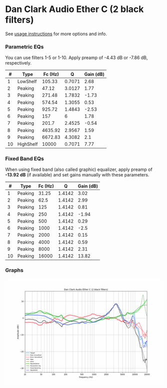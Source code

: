 # Dan Clark Audio Ether C (2 black filters)
See [usage instructions](https://github.com/jaakkopasanen/AutoEq#usage) for more options and info.

### Parametric EQs
You can use filters 1-5 or 1-10. Apply preamp of -4.43 dB or -7.86 dB, respectively.

|   # | Type      |   Fc (Hz) |      Q |   Gain (dB) |
|-----|-----------|-----------|--------|-------------|
|   1 | LowShelf  |    105.33 | 0.7071 |        2.68 |
|   2 | Peaking   |     47.12 | 3.0127 |        1.77 |
|   3 | Peaking   |    271.48 | 1.7832 |       -1.73 |
|   4 | Peaking   |    574.54 | 1.3055 |        0.53 |
|   5 | Peaking   |    925.72 | 1.4843 |       -2.53 |
|   6 | Peaking   |    157    | 6      |        1.78 |
|   7 | Peaking   |    201.7  | 2.4525 |       -0.54 |
|   8 | Peaking   |   4635.92 | 2.9567 |        1.59 |
|   9 | Peaking   |   6672.83 | 4.3082 |        2.1  |
|  10 | HighShelf |  10000    | 0.7071 |        7.77 |

### Fixed Band EQs
When using fixed band (also called graphic) equalizer, apply preamp of **-13.92 dB** (if available) and set gains manually with these parameters.

|   # | Type    |   Fc (Hz) |      Q |   Gain (dB) |
|-----|---------|-----------|--------|-------------|
|   1 | Peaking |     31.25 | 1.4142 |        3.02 |
|   2 | Peaking |     62.5  | 1.4142 |        2.99 |
|   3 | Peaking |    125    | 1.4142 |        0.81 |
|   4 | Peaking |    250    | 1.4142 |       -1.94 |
|   5 | Peaking |    500    | 1.4142 |        0.29 |
|   6 | Peaking |   1000    | 1.4142 |       -2.5  |
|   7 | Peaking |   2000    | 1.4142 |        0.15 |
|   8 | Peaking |   4000    | 1.4142 |        0.59 |
|   9 | Peaking |   8000    | 1.4142 |        2.31 |
|  10 | Peaking |  16000    | 1.4142 |       13.82 |

### Graphs
![](./Dan%20Clark%20Audio%20Ether%20C%20(2%20black%20filters).png)
